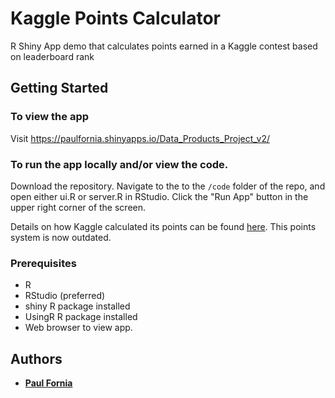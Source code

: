 # Kaggle Points Calculator

R Shiny App demo that calculates points earned in a Kaggle contest based on leaderboard rank

## Getting Started

### To view the app

Visit https://paulfornia.shinyapps.io/Data_Products_Project_v2/

### To run the app locally and/or view the code.

Download the repository. Navigate to the to the `/code` folder of the repo, and open either ui.R or server.R in RStudio. Click the "Run App" button in the upper right corner of the screen.

Details on how Kaggle calculated its points can be found 
[here](http://blog.kaggle.com/2015/05/13/improved-kaggle-rankings/). This points system is now outdated.

### Prerequisites

* R
* RStudio (preferred)
* shiny R package installed
* UsingR R package installed
* Web browser to view app.

## Authors

* [**Paul Fornia**](https://github.com/pfornia)

<!--
## License

TBD

-->
